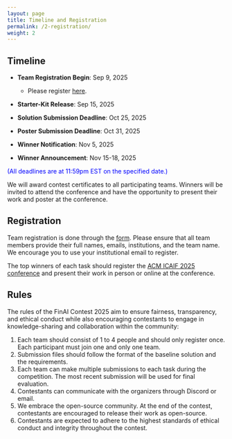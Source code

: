 ```yaml
---
layout: page
title: Timeline and Registration
permalink: /2-registration/
weight: 2
---
```


## Timeline
* **Team Registration Begin**: Sep 9, 2025
    
    * Please register [here](https://docs.google.com/forms/d/e/1FAIpQLSf0txC2U2v0E9tC6CEI4tmadudzMPP4NwJS1xpCj37-452C2w/viewform?usp=header).
* **Starter-Kit Release**: Sep 15, 2025
* **Solution Submission Deadline**: Oct 25, 2025
* **Poster Submission Deadline**: Oct 31, 2025
* **Winner Notification**: Nov 5, 2025
* **Winner Announcement**: Nov 15-18, 2025

<span style="color:blue;">(All deadlines are at 11:59pm EST on the specified date.)</span>

We will award contest certificates to all participating teams. Winners will be invited to attend the conference and have the opportunity to present their work and poster at the conference.

## Registration
Team registration is done through the [form](https://docs.google.com/forms/d/e/1FAIpQLSf0txC2U2v0E9tC6CEI4tmadudzMPP4NwJS1xpCj37-452C2w/viewform?usp=header). Please ensure that all team members provide their full names, emails, institutions, and the team name. We encourage you to use your institutional email to register.

The top winners of each task should register the [ACM ICAIF 2025 conference](https://icaif25.org/) and present their work in person or online at the conference. 


## Rules
The rules of the FinAI Contest 2025 aim to ensure fairness, transparency, and ethical conduct while also encouraging contestants to engage in knowledge-sharing and collaboration within the community:

1. Each team should consist of 1 to 4 people and should only register once. Each participant must join one and only one team.
2. Submission files should follow the format of the baseline solution and the requirements.
3. Each team can make multiple submissions to each task during the competition. The most recent submission will be used for final evaluation.
4. Contestants can communicate with the organizers through Discord or email.
5. We embrace the open-source community. At the end of the contest, contestants are encouraged to release their work as open-source.
6. Contestants are expected to adhere to the highest standards of ethical conduct and integrity throughout the contest.
